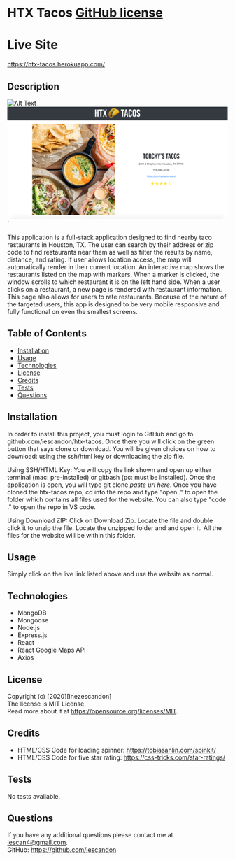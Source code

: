 # HTX Tacos [GitHub license](https://img.shields.io/badge/license-MIT%20License-blue.svg)

# Live Site

https://htx-tacos.herokuapp.com/

## Description

![Alt Text](./client/src/assets/homepage.png) ![Alt Text](./client/src/assets/infopage.png)`

This application is a full-stack application designed to find nearby taco restaurants in Houston, TX. The user can search by their address or zip code to find restaurants near them as well as filter the results by name, distance, and rating. If user allows location access, the map will automatically render in their current location. An interactive map shows the restaurants listed on the map with markers. When a marker is clicked, the window scrolls to which restaurant it is on the left hand side. When a user clicks on a restaurant, a new page is rendered with restaurant information. This page also allows for users to rate restaurants. Because of the nature of the targeted users, this app is designed to be very mobile responsive and fully functional on even the smallest screens.

## Table of Contents

- [Installation](#installation)
- [Usage](#usage)
- [Technologies](#technologies)
- [License](#license)
- [Credits](#credits)
- [Tests](#tests)
- [Questions](#questions)

## Installation

In order to install this project, you must login to GitHub and go to github.com/iescandon/htx-tacos. Once there you will click on the green button that says clone or download. You will be given choices on how to download: using the ssh/html key or downloading the zip file.

Using SSH/HTML Key: You will copy the link shown and open up either terminal (mac: pre-installed) or gitbash (pc: must be installed). Once the application is open, you will type git clone _paste url here_. Once you have cloned the htx-tacos repo, cd into the repo and type "open ." to open the folder which contains all files used for the website. You can also type "code ." to open the repo in VS code.

Using Download ZIP: Click on Download Zip. Locate the file and double click it to unzip the file. Locate the unzipped folder and and open it. All the files for the website will be within this folder.

## Usage

Simply click on the live link listed above and use the website as normal.

## Technologies

- MongoDB
- Mongoose
- Node.js
- Express.js
- React
- React Google Maps API
- Axios

## License

Copyright (c) [2020][inezescandon]  
The license is MIT License.  
Read more about it at https://opensource.org/licenses/MIT.

## Credits

- HTML/CSS Code for loading spinner: https://tobiasahlin.com/spinkit/
- HTML/CSS Code for five star rating: https://css-tricks.com/star-ratings/

## Tests

No tests available.

## Questions

If you have any additional questions please contact me at iescan4@gmail.com.  
GitHub: https://github.com/iescandon
